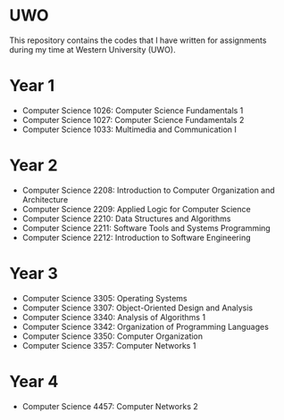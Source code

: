 # UWO
This repository contains the codes that I have written for assignments during my time at Western University (UWO).

# Year 1

- Computer Science 1026: Computer Science Fundamentals 1
- Computer Science 1027: Computer Science Fundamentals 2
- Computer Science 1033: Multimedia and Communication I  

# Year 2

- Computer Science 2208: Introduction to Computer Organization and Architecture
- Computer Science 2209: Applied Logic for Computer Science
- Computer Science 2210: Data Structures and Algorithms
- Computer Science 2211: Software Tools and Systems Programming
- Computer Science 2212: Introduction to Software Engineering

# Year 3

- Computer Science 3305: Operating Systems
- Computer Science 3307: Object-Oriented Design and Analysis
- Computer Science 3340: Analysis of Algorithms 1
- Computer Science 3342: Organization of Programming Languages
- Computer Science 3350: Computer Organization
- Computer Science 3357: Computer Networks 1

# Year 4

- Computer Science 4457: Computer Networks 2
